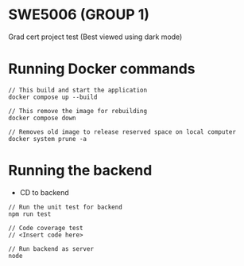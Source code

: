 # SWE5006 (GROUP 1)
Grad cert project test
(Best viewed using dark mode)


# Running Docker commands
```
// This build and start the application
docker compose up --build

// This remove the image for rebuilding
docker compose down

// Removes old image to release reserved space on local computer
docker system prune -a
```

# Running the backend
- CD to backend
```
// Run the unit test for backend
npm run test

// Code coverage test
// <Insert code here>

// Run backend as server
node 
```
